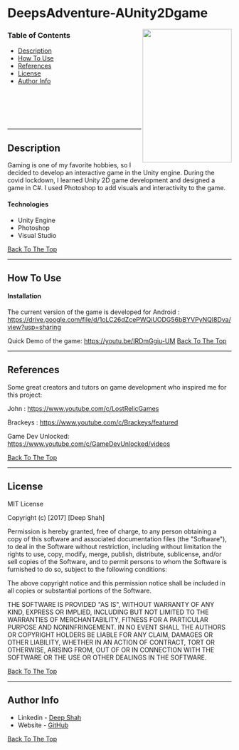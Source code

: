 # DeepsAdventure-AUnity2Dgame
<img align="right" width="200" height="300" src="https://user-images.githubusercontent.com/48095548/194118221-f0ae3190-a521-4c98-91be-308d63798260.gif">


### Table of Contents

- [Description](#description)
- [How To Use](#how-to-use)
- [References](#references)
- [License](#license)
- [Author Info](#author-info)
<br/><br/><br/><br/><br/><br/>
---

## Description

Gaming is one of my favorite hobbies, so I decided to develop an interactive game in the Unity engine. During the covid lockdown, I learned Unity 2D game development and designed a game in C#. I used Photoshop to add visuals and interactivity to the game. 

#### Technologies

- Unity Engine
- Photoshop
- Visual Studio 

[Back To The Top](#DeepsAdventure-AUnity2Dgame)

---

## How To Use

#### Installation

The current version of the game is developed for Android : https://drive.google.com/file/d/1oLC26dZcePWQiUODG56bBYVPyNQl8Dva/view?usp=sharing

Quick Demo of the game: https://youtu.be/IRDmGgiu-UM
[Back To The Top](#DeepsAdventure-AUnity2Dgame)

---

## References

Some great creators and tutors on game development who inspired me for this project:

John : https://www.youtube.com/c/LostRelicGames

Brackeys : https://www.youtube.com/c/Brackeys/featured

Game Dev Unlocked: https://www.youtube.com/c/GameDevUnlocked/videos

[Back To The Top](#DeepsAdventure-AUnity2Dgame)

---

## License

MIT License

Copyright (c) [2017] [Deep Shah]

Permission is hereby granted, free of charge, to any person obtaining a copy
of this software and associated documentation files (the "Software"), to deal
in the Software without restriction, including without limitation the rights
to use, copy, modify, merge, publish, distribute, sublicense, and/or sell
copies of the Software, and to permit persons to whom the Software is
furnished to do so, subject to the following conditions:

The above copyright notice and this permission notice shall be included in all
copies or substantial portions of the Software.

THE SOFTWARE IS PROVIDED "AS IS", WITHOUT WARRANTY OF ANY KIND, EXPRESS OR
IMPLIED, INCLUDING BUT NOT LIMITED TO THE WARRANTIES OF MERCHANTABILITY,
FITNESS FOR A PARTICULAR PURPOSE AND NONINFRINGEMENT. IN NO EVENT SHALL THE
AUTHORS OR COPYRIGHT HOLDERS BE LIABLE FOR ANY CLAIM, DAMAGES OR OTHER
LIABILITY, WHETHER IN AN ACTION OF CONTRACT, TORT OR OTHERWISE, ARISING FROM,
OUT OF OR IN CONNECTION WITH THE SOFTWARE OR THE USE OR OTHER DEALINGS IN THE
SOFTWARE.

[Back To The Top](#read-me-template)

---

## Author Info

- Linkedin - [Deep Shah](https://www.linkedin.com/in/deep-shah-378458191/)
- Website - [GitHub](https://github.com/DeepShah99)

[Back To The Top](#read-me-template)
